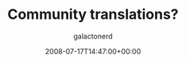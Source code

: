 ---
title: 'Community translations?'
posts: 25
hash: 't954'
author: 'galactonerd'
date: 2008-07-17T14:47:00+00:00
sources:
  - http://forums.tokipona.org/viewtopic.php%3Ft=954.html
---